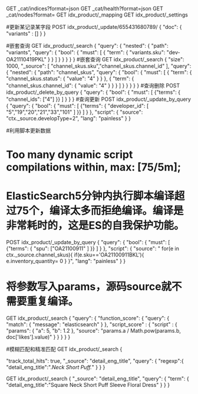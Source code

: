 
GET _cat/indices?format=json
GET _cat/health?format=json
GET _cat/nodes?format=
GET idx_product/_mapping
GET idx_product/_settings

#更新某记录某字段
POST idx_product/_update/655431680789/
{
  "doc": {
    "variants" : []
  }
}

#嵌套查询
GET idx_product/_search
{
  "query": {
    "nested": {
      "path": "variants",
      "query": {
        "bool": {
          "must": [
            {
              "term": {
                "variants.sku": "dev-OA21110419PKL"
              }
            }
          ]
        }
      }
    }
  }
}
#嵌套查询
GET idx_product/_search
{
  "size": 1000,
  "_source": [
    "channel_skus.sku","channel_skus.channel_id"
  ],
  "query": {
    "nested": {
      "path": "channel_skus",
      "query": {
        "bool": {
          "must": [
            {
              "term": {
                "channel_skus.status": {
                  "value": "4"
                }
              }
            },
            {
              "term": {
                "channel_skus.channel_id": {
                  "value": "4"
                }
              }
            }
          ]
        }
      }
    }
  }
}
#查询删除
POST idx_product/_delete_by_query
{ 
  "query": {
    "bool": {
      "must": [
        {"terms": {
          "channel_ids": ["4"]
        }}
      ]
    }
  }
}
#查询更新
POST idx_product/_update_by_query
{
  "query": {
    "bool": {
      "must": [
        {"terms": {
          "developer_id": [
            "5","19","20","21","33","101"
          ]
        }}
      ]
    }
  },
  "script": {
    "source": "ctx._source.developType=2",
    "lang": "painless"
  }
}

#利用脚本更新数据
# Too many dynamic script compilations within, max: [75/5m];
# ElasticSearch5分钟内执行脚本编译超过75个，编译太多而拒绝编译。编译是非常耗时的，这是ES的自我保护功能。
POST idx_product/_update_by_query
{
  "query": {
    "bool": {
      "must": [
        {"terms": {
          "spu": ["OA21100911"
          ]
        }}
      ]
    }
  },
  "script": {
    "source": " for(e in ctx._source.channel_skus){    if(e.sku=='OA21100911BKL'){        e.inventory_quantity= 0   } }", 
    "lang": "painless"
  }
}
# 将参数写入params，源码source就不需要重复编译。
GET idx_product/_search
{
    "query": {
        "function_score": {
            "query": {
                "match": { "message": "elasticsearch" }
            },
            "script_score" : {
                "script" : {
                    "params": {
                        "a": 5,
                        "b": 1.2
                    },
                    "source": "params.a / Math.pow(params.b, doc['likes'].value)"
                }
            }
        }
    }
}

#模糊匹配和精准匹配
GET idx_product/_search
{
  
  "track_total_hits": true,
  "_source": "detail_eng_title", 
  "query": {
    "regexp":{
      "detail_eng_title":".*Neck Short Puff.*"
    }
  }
}

GET idx_product/_search
{
  "_source": "detail_eng_title", 
  "query": {
    "term": {
      "detail_eng_title":"Square Neck Short Puff Sleeve Floral Dress"
    }
  }
}